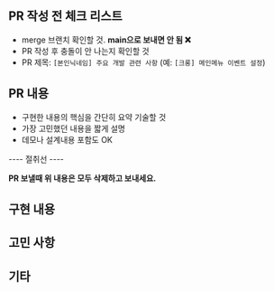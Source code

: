 ## PR 작성 전 체크 리스트

- merge 브랜치 확인할 것. **main으로 보내면 안 됨 :x:**
- PR 작성 후 충돌이 안 나는지 확인할 것
- PR 제목: `[본인닉네임] 주요 개발 관련 사항` (예: `[크롱] 메인메뉴 이벤트 설정`)

## PR 내용

- 구현한 내용의 핵심을 간단히 요약 기술할 것
- 가장 고민했던 내용을 짧게 설명
- 데모나 설계내용 포함도 OK

---- 절취선 ----

**PR 보낼때 위 내용은 모두 삭제하고 보내세요.**

## 구현 내용

## 고민 사항

## 기타
